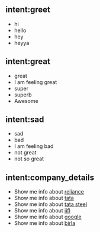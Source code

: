 
## intent:greet
- hi
- hello
- hey
- heyya

## intent:great
- great
- I am feeling great
- super
- superb
- Awesome

## intent:sad
- sad
- bad
- I am feeling bad
- not great
- not so great

## intent:company_details
 - Show me info about [reliance](company)
 - Show me info about [tata](company)
 - Show me info about [tata steel](company)
 - Show me info about [iifl](company)
 - Show me info about [google](company)
 - Show me info about [birla](company)
